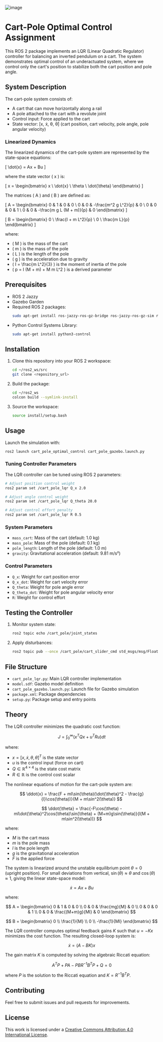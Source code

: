 ![image](https://github.com/user-attachments/assets/b77c1fbb-7a51-4c9f-bc19-c43c981701d6)


# Cart-Pole Optimal Control Assignment

This ROS 2 package implements an LQR (Linear Quadratic Regulator) controller for balancing an inverted pendulum on a cart. The system demonstrates optimal control of an underactuated system, where we control only the cart's position to stabilize both the cart position and pole angle.

## System Description

The cart-pole system consists of:
- A cart that can move horizontally along a rail
- A pole attached to the cart with a revolute joint
- Control input: Force applied to the cart
- State vector: [x, ẋ, θ, θ̇] (cart position, cart velocity, pole angle, pole angular velocity)

### Linearized Dynamics

The linearized dynamics of the cart-pole system are represented by the state-space equations:

\[
\dot{x} = Ax + Bu
\]

where the state vector \( x \) is:

\[
x = \begin{bmatrix} x \\ \dot{x} \\ \theta \\ \dot{\theta} \end{bmatrix}
\]

The matrices \( A \) and \( B \) are defined as:

\[
A = \begin{bmatrix}
0 & 1 & 0 & 0 \\
0 & 0 & -\frac{m^2 g L^2}{p} & 0 \\
0 & 0 & 0 & 1 \\
0 & 0 & -\frac{m g L (M + m)}{p} & 0
\end{bmatrix}
\]

\[
B = \begin{bmatrix}
0 \\
\frac{I + m L^2}{p} \\
0 \\
\frac{m L}{p}
\end{bmatrix}
\]

where:
- \( M \) is the mass of the cart
- \( m \) is the mass of the pole
- \( L \) is the length of the pole
- \( g \) is the acceleration due to gravity
- \( I = \frac{m L^2}{3} \) is the moment of inertia of the pole
- \( p = I (M + m) + M m L^2 \) is a derived parameter

## Prerequisites

- ROS 2 Jazzy
- Gazebo Garden
- Required ROS 2 packages:
  ```bash
  sudo apt-get install ros-jazzy-ros-gz-bridge ros-jazzy-ros-gz-sim ros-jazzy-ros-gz-interfaces
  ```
- Python Control Systems Library:
  ```bash
  sudo apt-get install python3-control
  ```

## Installation

1. Clone this repository into your ROS 2 workspace:
   ```bash
   cd ~/ros2_ws/src
   git clone <repository_url>
   ```

2. Build the package:
   ```bash
   cd ~/ros2_ws
   colcon build --symlink-install
   ```

3. Source the workspace:
   ```bash
   source install/setup.bash
   ```

## Usage

Launch the simulation with:
```bash
ros2 launch cart_pole_optimal_control cart_pole_gazebo.launch.py
```

### Tuning Controller Parameters

The LQR controller can be tuned using ROS 2 parameters:
```bash
# Adjust position control weight
ros2 param set /cart_pole_lqr Q_x 2.0

# Adjust angle control weight
ros2 param set /cart_pole_lqr Q_theta 20.0

# Adjust control effort penalty
ros2 param set /cart_pole_lqr R 0.5
```

### System Parameters
- `mass_cart`: Mass of the cart (default: 1.0 kg)
- `mass_pole`: Mass of the pole (default: 0.1 kg)
- `pole_length`: Length of the pole (default: 1.0 m)
- `gravity`: Gravitational acceleration (default: 9.81 m/s²)

### Control Parameters
- `Q_x`: Weight for cart position error
- `Q_x_dot`: Weight for cart velocity error
- `Q_theta`: Weight for pole angle error
- `Q_theta_dot`: Weight for pole angular velocity error
- `R`: Weight for control effort

## Testing the Controller

1. Monitor system state:
   ```bash
   ros2 topic echo /cart_pole/joint_states
   ```

2. Apply disturbances:
   ```bash
   ros2 topic pub --once /cart_pole/cart_slider_cmd std_msgs/msg/Float64 "data: 10.0"
   ```

## File Structure

- `cart_pole_lqr.py`: Main LQR controller implementation
- `model.sdf`: Gazebo model definition
- `cart_pole_gazebo.launch.py`: Launch file for Gazebo simulation
- `package.xml`: Package dependencies
- `setup.py`: Package setup and entry points

## Theory

The LQR controller minimizes the quadratic cost function:

$$ J = \int_{0}^{\infty} (x^T Q x + u^T R u) dt $$

where:
- $x = [x, \dot{x}, \theta, \dot{\theta}]^T$ is the state vector
- $u$ is the control input (force on cart)
- $Q \in \mathbb{R}^{4\times4}$ is the state cost matrix
- $R \in \mathbb{R}$ is the control cost scalar

The nonlinear equations of motion for the cart-pole system are:

$$ \ddot{x} = \frac{F + ml\sin(\theta)(\dot{\theta}^2 - \frac{g}{l}\cos(\theta))}{M + m\sin^2(\theta)} $$

$$ \ddot{\theta} = \frac{-F\cos(\theta) - ml\dot{\theta}^2\cos(\theta)\sin(\theta) + (M+m)g\sin(\theta)}{l(M + m\sin^2(\theta))} $$

where:
- $M$ is the cart mass
- $m$ is the pole mass
- $l$ is the pole length
- $g$ is the gravitational acceleration
- $F$ is the applied force

The system is linearized around the unstable equilibrium point $\theta = 0$ (upright position). For small deviations from vertical, $\sin(\theta) \approx \theta$ and $\cos(\theta) \approx 1$, giving the linear state-space model:

$$ \dot{x} = Ax + Bu $$

where:

$$ A = \begin{bmatrix} 
0 & 1 & 0 & 0 \\
0 & 0 & \frac{mg}{M} & 0 \\
0 & 0 & 0 & 1 \\
0 & 0 & \frac{(M+m)g}{Ml} & 0
\end{bmatrix} $$

$$ B = \begin{bmatrix}
0 \\
\frac{1}{M} \\
0 \\
-\frac{1}{Ml}
\end{bmatrix} $$

The LQR controller computes optimal feedback gains $K$ such that $u = -Kx$ minimizes the cost function. The resulting closed-loop system is:

$$ \dot{x} = (A - BK)x $$

The gain matrix $K$ is computed by solving the algebraic Riccati equation:

$$ A^T P + PA - PBR^{-1}B^T P + Q = 0 $$

where $P$ is the solution to the Riccati equation and $K = R^{-1}B^T P$.

## Contributing

Feel free to submit issues and pull requests for improvements.

## License

This work is licensed under a [Creative Commons Attribution 4.0 International License](http://creativecommons.org/licenses/by/4.0/). 
